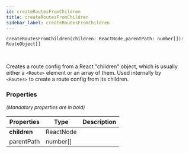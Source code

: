 ```yaml
---
id: createRoutesFromChildren
title: createRoutesFromChildren
sidebar_label: createRoutesFromChildren
---
```


```tsx
createRoutesFromChildren(children: ReactNode,parentPath: number[]): RouteObject[]
```
<br/>

Creates a route config from a React "children" object, which is usually  
either a `<Route>` element or an array of them. Used internally by  
`<Routes>` to create a route config from its children.

### Properties

<font size="2"><i>(Mandatory properties are in bold)</i></font>

| Properties | Type | Description |
| --------- | ---- | ----------- |
| **children** | ReactNode |  |
| parentPath | number[] |  |
